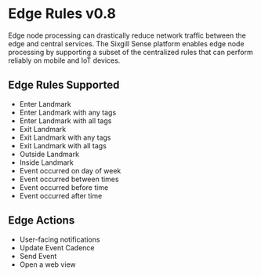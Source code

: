 # Edge Rules v0.8

Edge node processing can drastically reduce network traffic between the edge and central services. The Sixgill Sense platform enables edge node processing by supporting a subset of the centralized rules that can perform reliably on mobile and IoT devices.  

## Edge Rules Supported
- Enter Landmark
- Enter Landmark with any tags
- Enter Landmark with all tags
- Exit Landmark
- Exit Landmark with any tags
- Exit Landmark with all tags
- Outside Landmark
- Inside Landmark
- Event occurred on day of week
- Event occurred between times
- Event occurred before time
- Event occurred after time

## Edge Actions
- User-facing notifications
- Update Event Cadence
- Send Event
- Open a web view
